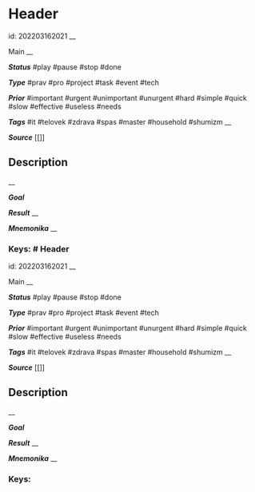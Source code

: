 # Header
id: 202203162021
__

Main
__

***Status***
#play #pause #stop #done

***Type*** 
#prav #pro #project #task #event #tech

***Prior***
#important #urgent #unimportant #unurgent #hard #simple #quick #slow #effective #useless #needs

***Tags***
#it #telovek #zdrava #spas #master #household #shumizm
__

***Source***
[[]]
## Description


__

***Goal***

***Result***
__

***Mnemonika***
__

### Keys: # Header
id: 202203162021
__

Main
__

***Status***
#play #pause #stop #done

***Type*** 
#prav #pro #project #task #event #tech

***Prior***
#important #urgent #unimportant #unurgent #hard #simple #quick #slow #effective #useless #needs

***Tags***
#it #telovek #zdrava #spas #master #household #shumizm
__

***Source***
[[]]
## Description


__

***Goal***

***Result***
__

***Mnemonika***
__

### Keys: 